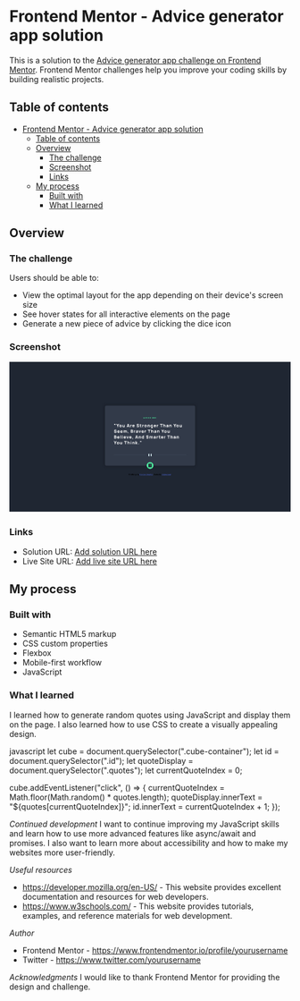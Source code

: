 # Frontend Mentor - Advice generator app solution

This is a solution to the [Advice generator app challenge on Frontend Mentor](https://www.frontendmentor.io/challenges/advice-generator-app-QdUG-13db). Frontend Mentor challenges help you improve your coding skills by building realistic projects.

## Table of contents
- [Frontend Mentor - Advice generator app solution](#frontend-mentor---advice-generator-app-solution)
  - [Table of contents](#table-of-contents)
  - [Overview](#overview)
    - [The challenge](#the-challenge)
    - [Screenshot](#screenshot)
    - [Links](#links)
  - [My process](#my-process)
    - [Built with](#built-with)
    - [What I learned](#what-i-learned)

## Overview
### The challenge
Users should be able to:

- View the optimal layout for the app depending on their device's screen size
- See hover states for all interactive elements on the page
- Generate a new piece of advice by clicking the dice icon

### Screenshot
![](./screenshot.png)

### Links
- Solution URL: [Add solution URL here](https://github.com/JuzzJoel/advice-generator-app-main)
- Live Site URL: [Add live site URL here](https://advice-generator-app-main-murex-zeta.vercel.app/)

## My process
### Built with
- Semantic HTML5 markup
- CSS custom properties
- Flexbox
- Mobile-first workflow
- JavaScript

### What I learned
I learned how to generate random quotes using JavaScript and display them on the page. I also learned how to use CSS to create a visually appealing design.

javascript
let cube = document.querySelector(".cube-container");
let id = document.querySelector(".id");
let quoteDisplay = document.querySelector(".quotes");
let currentQuoteIndex = 0;

cube.addEventListener("click", () => {
  currentQuoteIndex = Math.floor(Math.random() * quotes.length);
  quoteDisplay.innerText = "${quotes[currentQuoteIndex]}";
  id.innerText = currentQuoteIndex + 1;
});


*Continued development*
I want to continue improving my JavaScript skills and learn how to use more advanced features like async/await and promises. I also want to learn more about accessibility and how to make my websites more user-friendly.

*Useful resources*
- https://developer.mozilla.org/en-US/ - This website provides excellent documentation and resources for web developers.
- https://www.w3schools.com/ - This website provides tutorials, examples, and reference materials for web development.

*Author*
- Frontend Mentor - https://www.frontendmentor.io/profile/yourusername
- Twitter - https://www.twitter.com/yourusername

*Acknowledgments*
I would like to thank Frontend Mentor for providing the design and challenge.

